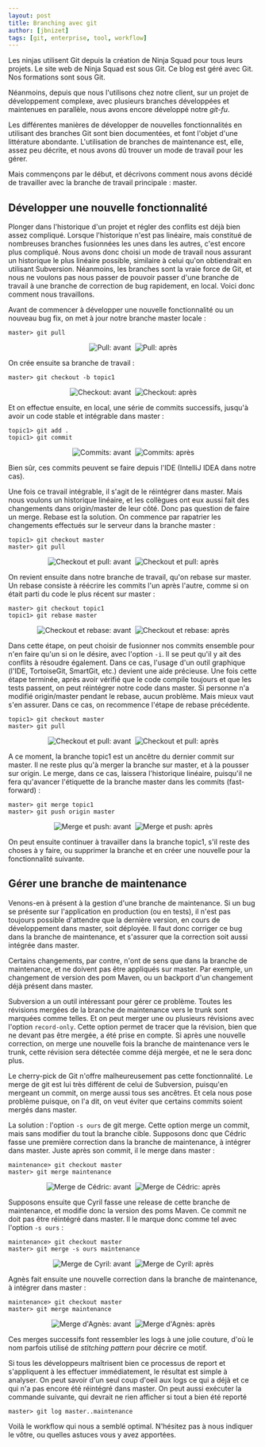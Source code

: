 ```yaml
---
layout: post
title: Branching avec git
author: [jbnizet]
tags: [git, enterprise, tool, workflow]
---
```


Les ninjas utilisent Git depuis la création de Ninja Squad pour tous leurs projets. Le site web de Ninja Squad est sous Git. Ce blog est géré avec Git. Nos formations sont sous Git.
 
Néanmoins, depuis que nous l'utilisons chez notre client, sur un projet de développement complexe, avec plusieurs branches développées et maintenues en parallèle, 
nous avons encore développé notre *git-fu*.

Les différentes manières de développer de nouvelles fonctionnalités en utilisant des branches Git sont bien documentées, et font l'objet d'une littérature abondante. 
L'utilisation de branches de maintenance est, elle, assez peu décrite, et nous avons dû trouver un mode de travail pour les gérer.

Mais commençons par le début, et décrivons comment nous avons décidé de travailler avec la branche de travail principale&nbsp;: master. 

## Développer une nouvelle fonctionnalité

Plonger dans l'historique d'un projet et régler des conflits est déjà bien assez compliqué. Lorsque l'historique n'est pas linéaire, mais constitué de nombreuses branches 
fusionnées les unes dans les autres, c'est encore plus compliqué. Nous avons donc choisi un mode de travail nous assurant un historique le plus linéaire possible, similaire
à celui qu'on obtiendrait en utilisant Subversion. Néanmoins, les branches sont la vraie force de Git, et nous ne voulons pas nous passer de pouvoir passer d'une branche 
de travail à une branche de correction de bug rapidement, en local. Voici donc comment nous travaillons.

Avant de commencer à développer une nouvelle fonctionnalité ou un nouveau bug fix, on met à jour notre branche master locale&nbsp;:

    master> git pull
    
<p style="text-align: center;">
    <img src="/assets/images/git_branching/pull_before.png" alt="Pull: avant" />
    <img src="/assets/images/git_branching/arrow.png" alt="" />
    <img src="/assets/images/git_branching/pull_after.png" alt="Pull: après" />
</p>
    
On crée ensuite sa branche de travail&nbsp;:

    master> git checkout -b topic1

<p style="text-align: center;">
    <img src="/assets/images/git_branching/pull_after.png" alt="Checkout: avant" />
    <img src="/assets/images/git_branching/arrow.png" alt="" />
    <img src="/assets/images/git_branching/checkout_after.png" alt="Checkout: après" />
</p>
    
Et on effectue ensuite, en local, une série de commits successifs, jusqu'à avoir un code stable et intégrable dans master&nbsp;:

    topic1> git add .
    topic1> git commit

<p style="text-align: center;">
    <img src="/assets/images/git_branching/checkout_after.png" alt="Commits: avant" />
    <img src="/assets/images/git_branching/arrow.png" alt="" />
    <img src="/assets/images/git_branching/commits_after.png" alt="Commits: après" />
</p>
    
Bien sûr, ces commits peuvent se faire depuis l'IDE (IntelliJ IDEA dans notre cas).

Une fois ce travail intégrable, il s'agit de le réintégrer dans master. Mais nous voulons un historique linéaire, et les collègues ont eux aussi fait des changements dans
origin/master de leur côté. Donc pas question de faire un merge. Rebase est la solution. On commence par rapatrier les changements effectués sur le serveur dans la branche master&nbsp;:

    topic1> git checkout master
    master> git pull

<p style="text-align: center;">
    <img src="/assets/images/git_branching/commits_after.png" alt="Checkout et pull: avant" />
    <img src="/assets/images/git_branching/arrow.png" alt="" />
    <img src="/assets/images/git_branching/second_pull_after.png" alt="Checkout et pull: après" />
</p>

On revient ensuite dans notre branche de travail, qu'on rebase sur master. Un rebase consiste à réécrire les commits l'un après l'autre, comme si on était parti du code le plus récent
sur master&nbsp;:

    master> git checkout topic1
    topic1> git rebase master

<p style="text-align: center;">
    <img src="/assets/images/git_branching/second_pull_after.png" alt="Checkout et rebase: avant" />
    <img src="/assets/images/git_branching/arrow.png" alt="" />
    <img src="/assets/images/git_branching/rebase_after.png" alt="Checkout et rebase: après" />
</p>

Dans cette étape, on peut choisir de fusionner nos commits ensemble pour n'en faire qu'un si on le désire, avec l'option <code>-i</code>. Il se peut qu'il y ait des conflits 
à résoudre également. Dans ce cas, l'usage d'un outil graphique (l'IDE, TortoiseGit, SmartGit, etc.) devient une aide précieuse. 
Une fois cette étape terminée, après avoir vérifié que le code compile toujours et que les tests passent, on peut réintégrer notre code dans master. 
Si personne n'a modifié origin/master pendant le rebase, aucun problème. Mais mieux vaut s'en assurer. Dans ce cas, on recommence l'étape de rebase précédente.

    topic1> git checkout master
    master> git pull

<p style="text-align: center;">
    <img src="/assets/images/git_branching/rebase_after.png" alt="Checkout et pull: avant" />
    <img src="/assets/images/git_branching/arrow.png" alt="" />
    <img src="/assets/images/git_branching/third_pull_after.png" alt="Checkout et pull: après" />
</p>

A ce moment, la branche topic1 est un ancêtre du dernier commit sur master. Il ne reste plus qu'à merger la branche sur 
master, et à la pousser sur origin. Le merge, dans ce cas, laissera l'historique linéaire, puisqu'il ne fera qu'avancer l'étiquette de la branche master dans les commits 
(fast-forward)&nbsp;:

    master> git merge topic1
    master> git push origin master

<p style="text-align: center;">
    <img src="/assets/images/git_branching/third_pull_after.png" alt="Merge et push: avant" />
    <img src="/assets/images/git_branching/arrow.png" alt="" />
    <img src="/assets/images/git_branching/merge_and_push_after.png" alt="Merge et push: après" />
</p>
    
On peut ensuite continuer à travailler dans la branche topic1, s'il reste des choses à y faire, ou supprimer la branche et en créer une nouvelle pour la fonctionnalité suivante.

## Gérer une branche de maintenance

Venons-en à présent à la gestion d'une branche de maintenance. Si un bug se présente sur l'application en production (ou en tests), il n'est pas toujours possible d'attendre que 
la dernière version, en cours de développement dans master, soit déployée. Il faut donc corriger ce bug dans la branche de maintenance, et s'assurer que la correction soit 
aussi intégrée dans master.

Certains changements, par contre, n'ont de sens que dans la branche de maintenance, et ne doivent pas être appliqués sur master. Par exemple, un changement de version des 
pom Maven, ou un backport d'un changement déjà présent dans master.

Subversion a un outil intéressant pour gérer ce problème. Toutes les révisions mergées de la branche de maintenance vers le trunk sont marquées comme telles. 
Et on peut merger une ou plusieurs révisions avec l'option <code>record-only</code>. 
Cette option permet de tracer que la révision, bien que ne devant pas être mergée, a été prise en compte. 
Si après une nouvelle correction, on merge une nouvelle fois la branche de maintenance vers le trunk, cette révision sera détectée comme déjà mergée, et ne le sera donc plus. 

Le cherry-pick de Git n'offre malheureusement pas cette fonctionnalité. Le merge de git est lui très différent de celui de Subversion, puisqu'en mergeant un commit,
on merge aussi tous ses ancêtres. Et cela nous pose problème puisque, on l'a dit, on veut éviter que certains commits soient mergés dans master. 

La solution&nbsp;: l'option <code>-s ours</code> de git merge. Cette option merge un commit, mais sans modifier du tout la branche cible. Supposons donc que Cédric fasse une première
correction dans la branche de maintenance, à intégrer dans master. Juste après son commit, il le merge dans master&nbsp;:

    maintenance> git checkout master
    master> git merge maintenance
    
<p style="text-align: center;">
    <img src="/assets/images/git_branching/cedric_before.png" alt="Merge de Cédric: avant" />
    <img src="/assets/images/git_branching/arrow.png" alt="" />
    <img src="/assets/images/git_branching/cedric_after.png" alt="Merge de Cédric: après" />
</p>
    
Supposons ensuite que Cyril fasse une release de cette branche de maintenance, et modifie donc la version des poms Maven. Ce commit ne doit pas être 
réintégré dans master.
Il le marque donc comme tel avec l'option <code>-s ours</code>&nbsp;:

    maintenance> git checkout master
    master> git merge -s ours maintenance
    
<p style="text-align: center;">
    <img src="/assets/images/git_branching/cyril_before.png" alt="Merge de Cyril: avant" />
    <img src="/assets/images/git_branching/arrow.png" alt="" />
    <img src="/assets/images/git_branching/cyril_after.png" alt="Merge de Cyril: après" />
</p>

Agnès fait ensuite une nouvelle correction dans la branche de maintenance, à intégrer dans master&nbsp;:
    
    maintenance> git checkout master
    master> git merge maintenance
    
<p style="text-align: center;">
    <img src="/assets/images/git_branching/agnes_before.png" alt="Merge d'Agnès: avant" />
    <img src="/assets/images/git_branching/arrow.png" alt="" />
    <img src="/assets/images/git_branching/agnes_after.png" alt="Merge d'Agnès: après" />
</p>
    
Ces merges successifs font ressembler les logs à une jolie couture, d'où le nom parfois utilisé de *stitching pattern* pour décrire ce motif.   

Si tous les développeurs maîtrisent bien ce processus de report et s'appliquent à les effectuer immédiatement, le résultat est simple à analyser. On peut savoir d'un seul coup 
d'oeil aux logs ce qui a déjà et ce qui n'a pas encore été réintégré dans master. On peut aussi exécuter la commande suivante, qui devrait ne rien afficher si tout a bien été reporté&nbsp;

    master> git log master..maintenance

Voilà le workflow qui nous a semblé optimal. N'hésitez pas à nous indiquer le vôtre, ou quelles astuces vous y avez apportées.
